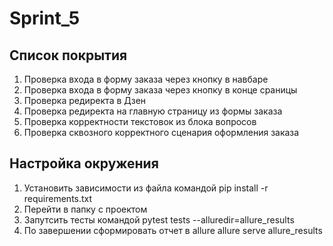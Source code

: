 # Sprint_5
## Список покрытия
1. Проверка входа в форму заказа через кнопку в навбаре
2. Проверка входа в форму заказа через кнопку в конце сраницы
3. Проверка редиректа в Дзен
4. Проверка редиректа на главную страницу из формы заказа
5. Проверка корректности текстовок из блока вопросов
6. Проверка сквозного корректного сценария оформления заказа

## Настройка окружения
1. Установить зависимости из файла командой 
pip install -r requirements.txt
2. Перейти в папку с проектом
3. Запутсить тесты командой
pytest tests --alluredir=allure_results
4. По завершении сформировать отчет в allure
allure serve allure_results 